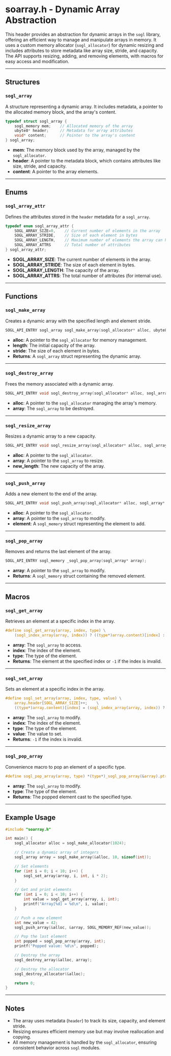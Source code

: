 # **soarray.h** - Dynamic Array Abstraction

This header provides an abstraction for dynamic arrays in the `sogl` library, offering an efficient way to manage and manipulate arrays in memory. It uses a custom memory allocator (`sogl_allocator`) for dynamic resizing and includes attributes to store metadata like array size, stride, and capacity. The API supports resizing, adding, and removing elements, with macros for easy access and modification.

---

## **Structures**

### `sogl_array`
A structure representing a dynamic array. It includes metadata, a pointer to the allocated memory block, and the array's content.

```c
typedef struct sogl_array {
    sogl_memory mem;    // Allocated memory of the array
    ubyte8* header;     // Metadata for array attributes
    void* content;      // Pointer to the array's content
} sogl_array;
```

- **mem**: The memory block used by the array, managed by the `sogl_allocator`.
- **header**: A pointer to the metadata block, which contains attributes like size, stride, and capacity.
- **content**: A pointer to the array elements.

---

## **Enums**

### `sogl_array_attr`
Defines the attributes stored in the `header` metadata for a `sogl_array`.

```c
typedef enum sogl_array_attr {
    SOGL_ARRAY_SIZE=0,    // Current number of elements in the array
    SOGL_ARRAY_STRIDE,    // Size of each element in bytes
    SOGL_ARRAY_LENGTH,    // Maximum number of elements the array can hold
    SOGL_ARRAY_ATTRS      // Total number of attributes
} sogl_array_attr;
```

- **SOGL_ARRAY_SIZE**: The current number of elements in the array.
- **SOGL_ARRAY_STRIDE**: The size of each element in bytes.
- **SOGL_ARRAY_LENGTH**: The capacity of the array.
- **SOGL_ARRAY_ATTRS**: The total number of attributes (for internal use).

---

## **Functions**

### `sogl_make_array`
Creates a dynamic array with the specified length and element stride.

```c
SOGL_API_ENTRY sogl_array sogl_make_array(sogl_allocator* alloc, ubyte8 length, ubyte8 stride);
```

- **alloc**: A pointer to the `sogl_allocator` for memory management.
- **length**: The initial capacity of the array.
- **stride**: The size of each element in bytes.
- **Returns**: A `sogl_array` struct representing the dynamic array.

---

### `sogl_destroy_array`
Frees the memory associated with a dynamic array.

```c
SOGL_API_ENTRY void sogl_destroy_array(sogl_allocator* alloc, sogl_array array);
```

- **alloc**: A pointer to the `sogl_allocator` managing the array's memory.
- **array**: The `sogl_array` to be destroyed.

---

### `sogl_resize_array`
Resizes a dynamic array to a new capacity.

```c
SOGL_API_ENTRY void sogl_resize_array(sogl_allocator* alloc, sogl_array* array, ubyte8 new_length);
```

- **alloc**: A pointer to the `sogl_allocator`.
- **array**: A pointer to the `sogl_array` to resize.
- **new_length**: The new capacity of the array.

---

### `sogl_push_array`
Adds a new element to the end of the array.

```c
SOGL_API_ENTRY void sogl_push_array(sogl_allocator* alloc, sogl_array* array, const sogl_memory* element);
```

- **alloc**: A pointer to the `sogl_allocator`.
- **array**: A pointer to the `sogl_array` to modify.
- **element**: A `sogl_memory` struct representing the element to add.

---

### `sogl_pop_array`
Removes and returns the last element of the array.

```c
SOGL_API_ENTRY sogl_memory _sogl_pop_array(sogl_array* array);
```

- **array**: A pointer to the `sogl_array` to modify.
- **Returns**: A `sogl_memory` struct containing the removed element.

---

## **Macros**

### `sogl_get_array`
Retrieves an element at a specific index in the array.

```c
#define sogl_get_array(array, index, type) \
    (sogl_index_array(array, index)) ? ((type*)array.content)[index] : -1
```

- **array**: The `sogl_array` to access.
- **index**: The index of the element.
- **type**: The type of the element.
- **Returns**: The element at the specified index or `-1` if the index is invalid.

---

### `sogl_set_array`
Sets an element at a specific index in the array.

```c
#define sogl_set_array(array, index, type, value) \
    array.header[SOGL_ARRAY_SIZE]++;    \
    ((type*)array.content)[index] = (sogl_index_array(array, index)) ? value : -1
```

- **array**: The `sogl_array` to modify.
- **index**: The index of the element.
- **type**: The type of the element.
- **value**: The value to set.
- **Returns**: `-1` if the index is invalid.

---

### `sogl_pop_array`
Convenience macro to pop an element of a specific type.

```c
#define sogl_pop_array(array, type) *(type*)_sogl_pop_array(&array).ptr
```

- **array**: The `sogl_array` to modify.
- **type**: The type of the element.
- **Returns**: The popped element cast to the specified type.

---

## **Example Usage**

```c
#include "soarray.h"

int main() {
    sogl_allocator alloc = sogl_make_allocator(1024);

    // Create a dynamic array of integers
    sogl_array array = sogl_make_array(&alloc, 10, sizeof(int));

    // Set elements
    for (int i = 0; i < 10; i++) {
        sogl_set_array(array, i, int, i * 2);
    }

    // Get and print elements
    for (int i = 0; i < 10; i++) {
        int value = sogl_get_array(array, i, int);
        printf("Array[%d] = %d\n", i, value);
    }

    // Push a new element
    int new_value = 42;
    sogl_push_array(&alloc, &array, SOGL_MEMORY_REF(new_value));

    // Pop the last element
    int popped = sogl_pop_array(array, int);
    printf("Popped value: %d\n", popped);

    // Destroy the array
    sogl_destroy_array(&alloc, array);

    // Destroy the allocator
    sogl_destroy_allocator(&alloc);

    return 0;
}
```

---

## **Notes**
- The array uses metadata (`header`) to track its size, capacity, and element stride.
- Resizing ensures efficient memory use but may involve reallocation and copying.
- All memory management is handled by the `sogl_allocator`, ensuring consistent behavior across `sogl` modules.
